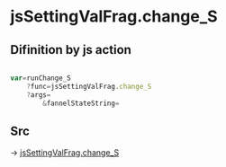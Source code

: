 # jsSettingValFrag.change_S

## Difinition by js action

```js.js

var=runChange_S
	?func=jsSettingValFrag.change_S
	?args=
		&fannelStateString=
```

## Src

-> [jsSettingValFrag.change_S](https://github.com/puutaro/CommandClick/blob/master/app/src/main/java/com/puutaro/commandclick/fragment_lib/terminal_fragment/js_interface/system/JsSettingValFrag.kt#L24)


